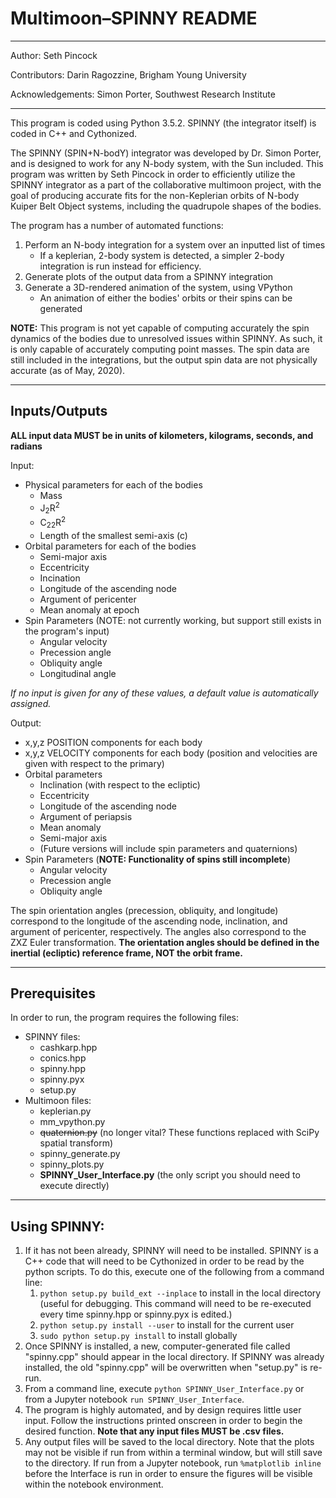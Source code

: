# Multimoon–SPINNY README
*****************************************************************
Author: Seth Pincock

Contributors: Darin Ragozzine, Brigham Young University

Acknowledgements: Simon Porter, Southwest Research Institute
*****************************************************************
  This program is coded using Python 3.5.2. SPINNY (the integrator itself) is coded in C++ and Cythonized.
  
  The SPINNY (SPIN+N-bodY) integrator was developed by Dr. Simon Porter, and is designed to work for any N-body system, with the Sun included. This program was written by Seth Pincock in order to efficiently utilize the SPINNY integrator as a part of the collaborative multimoon project, with the goal of producing accurate fits for the non-Keplerian orbits of N-body Kuiper Belt Object systems, including the quadrupole shapes of the bodies. 
  
The program has a number of automated functions:
1. Perform an N-body integration for a system over an inputted list of times
    * If a keplerian, 2-body system is detected, a simpler 2-body integration is run instead for efficiency.
2. Generate plots of the output data from a SPINNY integration  
3. Generate a 3D-rendered animation of the system, using VPython
    * An animation of either the bodies' orbits or their spins can be generated
  
**NOTE:** This program is not yet capable of computing accurately the spin dynamics of the bodies due to unresolved issues within SPINNY. As such, it is only capable of accurately computing point masses. The spin data are still included in the integrations, but the output spin data are not physically accurate (as of May, 2020).
*****************************************************************
## Inputs/Outputs
**ALL input data MUST be in units of kilometers, kilograms, seconds, and radians**

Input:
* Physical parameters for each of the bodies 
  * Mass
  * J<sub>2</sub>R<sup>2</sup>
  * C<sub>22</sub>R<sup>2</sup>
  * Length of the smallest semi-axis (c)
* Orbital parameters for each of the bodies 
  * Semi-major axis
  * Eccentricity
  * Incination
  * Longitude of the ascending node
  * Argument of pericenter
  * Mean anomaly at epoch
* Spin Parameters (NOTE: not currently working, but support still exists in the program's input)
  * Angular velocity
  * Precession angle
  * Obliquity angle
  * Longitudinal angle

*If no input is given for any of these values, a default value is automatically assigned.*  
    
Output:
* x,y,z POSITION components for each body
* x,y,z VELOCITY components for each body
(position and velocities are given with respect to the primary)
* Orbital parameters
  * Inclination (with respect to the ecliptic)
  * Eccentricity
  * Longitude of the ascending node
  * Argument of periapsis
  * Mean anomaly
  * Semi-major axis 
  * (Future versions will include spin parameters and quaternions)
* Spin Parameters (**NOTE: Functionality of spins still incomplete**)
  * Angular velocity
  * Precession angle
  * Obliquity angle


The spin orientation angles (precession, obliquity, and longitude) correspond to the longitude of the ascending node, inclination, and argument of pericenter, respectively. The angles also correspond to the ZXZ Euler transformation. **The orientation angles should be defined in the inertial (ecliptic) reference frame, NOT the orbit frame.**

****************************************************************
## Prerequisites

In order to run, the program requires the following files:
- SPINNY files:
  - cashkarp.hpp
  - conics.hpp
  - spinny.hpp
  - spinny.pyx
  - setup.py
- Multimoon files:
  - keplerian.py
  - mm_vpython.py
  - ~~quaternion.py~~  (no longer vital? These functions replaced with SciPy spatial transform)
  - spinny_generate.py
  - spinny_plots.py
  - **SPINNY_User_Interface.py** (the only script you should need to execute directly)

****************************************************************
## Using SPINNY:

1. If it has not been already, SPINNY will need to be installed. SPINNY is a C++ code that will need to be Cythonized in order to be read by the python scripts. To do this, execute one of the following from a command line:
    1. `python setup.py build_ext --inplace` to install in the local directory (useful for debugging. This command will need to be re-executed every time spinny.hpp or spinny.pyx is edited.)
    2. `python setup.py install --user` to install for the current user
    3. `sudo python setup.py install` to install globally
2. Once SPINNY is installed, a new, computer-generated file called "spinny.cpp" should appear in the local directory. If SPINNY was already installed, the old "spinny.cpp" will be overwritten when "setup.py" is re-run. 
3. From a command line, execute `python SPINNY_User_Interface.py` or from a Jupyter notebook `run SPINNY_User_Interface`. 
4. The program is highly automated, and by design requires little user input. Follow the instructions printed onscreen in order to begin the desired function. **Note that any input files MUST be .csv files.**
5. Any output files will be saved to the local directory. Note that the plots may not be visible if run from within a terminal window, but will still save to the directory. If run from a Jupyter notebook, run `%matplotlib inline` before the Interface is run in order to ensure the figures will be visible within the notebook environment.

  



